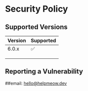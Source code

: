 # Security Policy

## Supported Versions

<!----Use this section to tell people about which versions of your project are
currently being supported with security updates.--->

| Version | Supported          |
| ------- | ------------------ |
| 6.0.x   | :white_check_mark: |
|    |                |
|    |  |
|    |                |

## Reporting a Vulnerability

<!--Use this section to tell people how to report a vulnerability.

Tell them where to go, how often they can expect to get an update on a
reported vulnerability, what to expect if the vulnerability is accepted or
declined, etc.---->

##email: [hello@helpmeow.dev](mailto:hello@helpmeow.dev)
